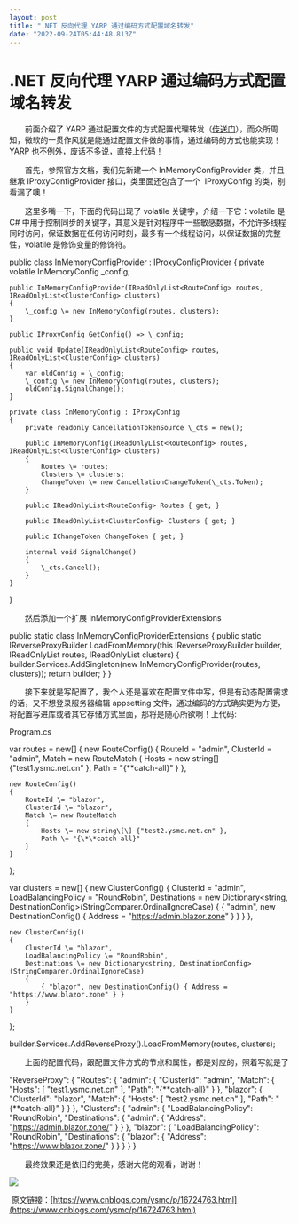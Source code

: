 ```yaml
---
layout: post
title: ".NET 反向代理 YARP 通过编码方式配置域名转发"
date: "2022-09-24T05:44:48.813Z"
---
```

.NET 反向代理 YARP 通过编码方式配置域名转发
===========================

　　前面介绍了 YARP 通过配置文件的方式配置代理转发（[传送门](https://www.cnblogs.com/ysmc/p/16714201.html)），而众所周知，微软的一贯作风就是能通过配置文件做的事情，通过编码的方式也能实现！YARP 也不例外，废话不多说，直接上代码！

　　首先，参照官方文档，我们先新建一个 InMemoryConfigProvider 类，并且继承 IProxyConfigProvider 接口，类里面还包含了一个  IProxyConfig 的类，别看漏了噢！

　　这里多嘴一下，下面的代码出现了 volatile 关键字，介绍一下它：volatile 是 C# 中用于控制同步的关键字，其意义是针对程序中一些敏感数据，不允许多线程同时访问，保证数据在任何访问时刻，最多有一个线程访问，以保证数据的完整性，volatile 是修饰变量的修饰符。

public class InMemoryConfigProvider : IProxyConfigProvider
{
    private volatile InMemoryConfig \_config;

    public InMemoryConfigProvider(IReadOnlyList<RouteConfig> routes, IReadOnlyList<ClusterConfig> clusters)
    {
        \_config \= new InMemoryConfig(routes, clusters);
    }

    public IProxyConfig GetConfig() => \_config;

    public void Update(IReadOnlyList<RouteConfig> routes, IReadOnlyList<ClusterConfig> clusters)
    {
        var oldConfig = \_config;
        \_config \= new InMemoryConfig(routes, clusters);
        oldConfig.SignalChange();
    }

    private class InMemoryConfig : IProxyConfig
    {
        private readonly CancellationTokenSource \_cts = new();

        public InMemoryConfig(IReadOnlyList<RouteConfig> routes, IReadOnlyList<ClusterConfig> clusters)
        {
            Routes \= routes;
            Clusters \= clusters;
            ChangeToken \= new CancellationChangeToken(\_cts.Token);
        }

        public IReadOnlyList<RouteConfig> Routes { get; }

        public IReadOnlyList<ClusterConfig> Clusters { get; }

        public IChangeToken ChangeToken { get; }

        internal void SignalChange()
        {
            \_cts.Cancel();
        }
    }
}

　　然后添加一个扩展 InMemoryConfigProviderExtensions

public static class InMemoryConfigProviderExtensions
{
    public static IReverseProxyBuilder LoadFromMemory(this IReverseProxyBuilder builder, IReadOnlyList<RouteConfig> routes, IReadOnlyList<ClusterConfig> clusters)
    {
        builder.Services.AddSingleton<IProxyConfigProvider>(new InMemoryConfigProvider(routes, clusters));
        return builder;
    }
}

　　接下来就是写配置了，我个人还是喜欢在配置文件中写，但是有动态配置需求的话，又不想登录服务器编辑 appsetting 文件，通过编码的方式确实更为方便，将配置写进库或者其它存储方式里面，那将是随心所欲啊！上代码:

Program.cs

var routes = new\[\]
{
    new RouteConfig()
    {
        RouteId \= "admin",
        ClusterId \= "admin",
        Match \= new RouteMatch
        {
            Hosts \= new string\[\] {"test1.ysmc.net.cn" },
            Path \= "{\*\*catch-all}"
        }
    },

    new RouteConfig()
    {
        RouteId \= "blazor",
        ClusterId \= "blazor",
        Match \= new RouteMatch
        {
            Hosts \= new string\[\] {"test2.ysmc.net.cn" },
            Path \= "{\*\*catch-all}"
        }
    }
};

var clusters = new\[\]
{
    new ClusterConfig()
    {
        ClusterId \= "admin",
        LoadBalancingPolicy \= "RoundRobin",
        Destinations \= new Dictionary<string, DestinationConfig>(StringComparer.OrdinalIgnoreCase)
        {
            { "admin", new DestinationConfig() { Address = "https://admin.blazor.zone" } }
        }
    },

    new ClusterConfig()
    {
        ClusterId \= "blazor",
        LoadBalancingPolicy \= "RoundRobin",
        Destinations \= new Dictionary<string, DestinationConfig>(StringComparer.OrdinalIgnoreCase)
        {
            { "blazor", new DestinationConfig() { Address = "https://www.blazor.zone" } }
        }
    }
};

builder.Services.AddReverseProxy().LoadFromMemory(routes, clusters);

　　上面的配置代码，跟配置文件方式的节点和属性，都是对应的，照着写就是了

"ReverseProxy": {
  "Routes": {
    "admin": {
      "ClusterId": "admin",
      "Match": {
        "Hosts": \[ "test1.ysmc.net.cn" \],
        "Path": "{\*\*catch-all}"
      }
    },
    "blazor": {
      "ClusterId": "blazor",
      "Match": {
        "Hosts": \[ "test2.ysmc.net.cn" \],
        "Path": "{\*\*catch-all}"
      }
    }
  },
  "Clusters": {
    "admin": {
      "LoadBalancingPolicy": "RoundRobin",
      "Destinations": {
        "admin": {
          "Address": "https://admin.blazor.zone/"
        }
      }
    },
    "blazor": {
      "LoadBalancingPolicy": "RoundRobin",
      "Destinations": {
        "blazor": {
          "Address": "https://www.blazor.zone/"
        }
      }
    }
  }
}

　　最终效果还是依旧的完美，感谢大佬的观看，谢谢！

![](https://img2022.cnblogs.com/blog/1897432/202209/1897432-20220924002841803-913899467.png)

 原文链接：[https://www.cnblogs.com/ysmc/p/16724763.html](https://www.cnblogs.com/ysmc/p/16724763.html)
